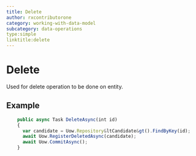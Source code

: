 ```yaml
---
title: Delete
author: rxcontributorone
category: working-with-data-model
subcategory: data-operations
type:simple
linktitle:delete 
---
```

# Delete

Used for delete operation to be done on entity.

## Example

````js
    public async Task DeleteAsync(int id)
    {
      var candidate = Uow.Repository&ltCandidate&gt().FindByKey(id);
      await Uow.RegisterDeletedAsync(candidate);
      await Uow.CommitAsync();
    }
````    

